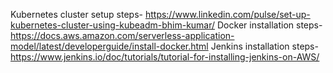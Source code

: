 Kubernetes cluster setup steps-  https://www.linkedin.com/pulse/set-up-kubernetes-cluster-using-kubeadm-bhim-kumar/
Docker installation steps- https://docs.aws.amazon.com/serverless-application-model/latest/developerguide/install-docker.html
Jenkins installation steps- https://www.jenkins.io/doc/tutorials/tutorial-for-installing-jenkins-on-AWS/
